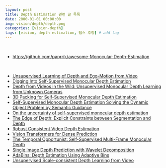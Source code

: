 ```yaml
---
layout: post
title: Depth Estimation 관련 글 목록   
date: 2000-01-01 00:00:00
img: vision/depth/depth.png
categories: [vision-depth] 
tags: [vision, depth estimation, 뎁스 추정] # add tag
---
```


<br>

- https://github.com/paprrik/awesome-Monocular-Depth-Estimation

<br>

- [Unsupervised Learning of Depth and Ego-Motion from Video]()
- [Digging Into Self-Supervised Monocular Depth Estimation]()
- [Depth from Videos in the Wild: Unsupervised Monocular Depth Learning from Unknown Cameras]()
- [3D Packing for Self-Supervised Monocular Depth Estimation]()
- [Self-Supervised Monocular Depth Estimation Solving the Dynamic Object Problem by Semantic Guidance]()
- [On the uncertainty of self-supervised monocular depth estimation]()
- [The Edge of Depth: Explicit Constraints between Segmentation and Depth]()
- [Robust Consistent Video Depth Estimation]()
- [Vision Transformers for Dense Prediction]()
- [The Temporal Opportunist: Self-Supervised Multi-Frame Monocular Depth]()
- [Single Image Depth Prediction with Wavelet Decomposition]()
- [AdaBins: Depth Estimation Using Adaptive Bins]()
- [Unsupervised Scale-consistent Depth Learning from Video]()